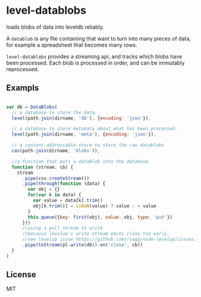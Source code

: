 # level-datablobs

loads blobs of data into leveldb reliably.

A `datablob` is any file containing that want to turn into many pieces of data,
for example a spreadsheet that becomes many rows.

`level-datablobs` provides a streaming api, and tracks which blobs have been processed.
Each blob is processed in order, and can be immutably reprocessed.

## Exampls

``` js

var db = DataBlobs(
  // a database to store the data.
  level(path.join(dirname, 'db'), {encoding: 'json'}),

  // a database to store metadata about what has been processed.
  level(path.join(dirname, 'meta'), {encoding: 'json'}),

  // a content-addressable-store to store the raw datablobs
  cas(path.join(dirname, 'blobs')),

  //a function that puts a datablob into the database.
  function (stream, cb) {
    stream
      .pipe(csv.createStream())
      .pipe(through(function (data) {
        var obj = {}
        for(var k in data) {
          var value = data[k].trim()
          obj[k.trim()] = isNaN(value) ? value : + value
        }
        this.queue({key: first(obj), value: obj, type: 'put'})
      }))
      //using a pull stream to write
      //because levelup's write stream emits close too early.
      //see levelup issue https://github.com/rvagg/node-levelup/issues/247
      .pipe(toStream(pl.write(db)).on('close', cb))
  }
)


```


## License

MIT
